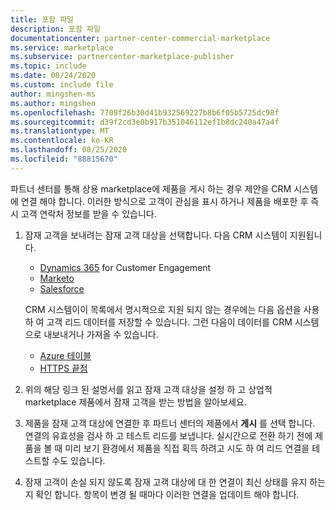 ```yaml
---
title: 포함 파일
description: 포함 파일
documentationcenter: partner-center-commercial-marketplace
ms.service: marketplace
ms.subservice: partnercenter-marketplace-publisher
ms.topic: include
ms.date: 08/24/2020
ms.custom: include file
author: mingshen-ms
ms.author: mingshen
ms.openlocfilehash: 7709f26b30d41b932569227b8b6f05b5725dc98f
ms.sourcegitcommit: d39f2cd3e0b917b351046112ef1b8dc240a47a4f
ms.translationtype: MT
ms.contentlocale: ko-KR
ms.lasthandoff: 08/25/2020
ms.locfileid: "88815670"
---
```

파트너 센터를 통해 상용 marketplace에 제품을 게시 하는 경우 제안을 CRM 시스템에 연결 해야 합니다. 이러한 방식으로 고객이 관심을 표시 하거나 제품을 배포한 후 즉시 고객 연락처 정보를 받을 수 있습니다.

1. 잠재 고객을 보내려는 잠재 고객 대상을 선택합니다. 다음 CRM 시스템이 지원됩니다.

    * [Dynamics 365](../commercial-marketplace-lead-management-instructions-dynamics.md) for Customer Engagement
    * [Marketo](../commercial-marketplace-lead-management-instructions-marketo.md)
    * [Salesforce](../commercial-marketplace-lead-management-instructions-salesforce.md)

    CRM 시스템이이 목록에서 명시적으로 지원 되지 않는 경우에는 다음 옵션을 사용 하 여 고객 리드 데이터를 저장할 수 있습니다. 그런 다음이 데이터를 CRM 시스템으로 내보내거나 가져올 수 있습니다.

    * [Azure 테이블](../commercial-marketplace-lead-management-instructions-azure-table.md)
    * [HTTPS 끝점](../commercial-marketplace-lead-management-instructions-https.md)

1. 위의 해당 링크 된 설명서를 읽고 잠재 고객 대상을 설정 하 고 상업적 marketplace 제품에서 잠재 고객을 받는 방법을 알아보세요.
1. 제품을 잠재 고객 대상에 연결한 후 파트너 센터의 제품에서 **게시** 를 선택 합니다. 연결의 유효성을 검사 하 고 테스트 리드를 보냅니다. 실시간으로 전환 하기 전에 제품을 볼 때 미리 보기 환경에서 제품을 직접 획득 하려고 시도 하 여 리드 연결을 테스트할 수도 있습니다.
1. 잠재 고객이 손실 되지 않도록 잠재 고객 대상에 대 한 연결이 최신 상태를 유지 하는지 확인 합니다. 항목이 변경 될 때마다 이러한 연결을 업데이트 해야 합니다.
